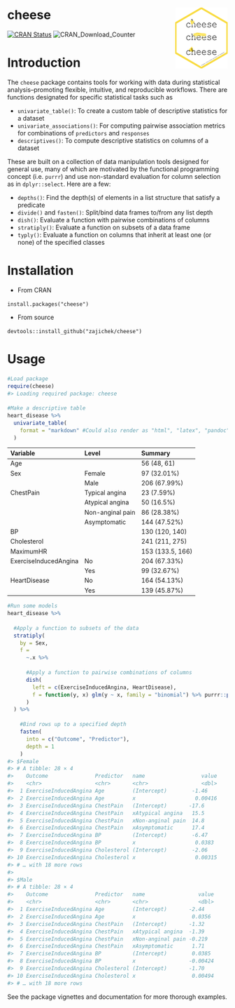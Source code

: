 
<!-- README.md is generated from README.Rmd. Please edit that file -->

# cheese <img src="man/figures/logo.png" align="right" height="139" />

<!-- badges: start -->

[![CRAN
Status](https://www.r-pkg.org/badges/version/cheese)](https://cran.r-project.org/package=cheese)
![CRAN_Download_Counter](http://cranlogs.r-pkg.org/badges/grand-total/cheese)
<!-- badges: end -->

# Introduction

The `cheese` package contains tools for working with data during
statistical analysis–promoting flexible, intuitive, and reproducible
workflows. There are functions designated for specific statistical tasks
such as

- `univariate_table()`: To create a custom table of descriptive
  statistics for a dataset
- `univariate_associations()`: For computing pairwise association
  metrics for combinations of `predictors` and `responses`
- `descriptives()`: To compute descriptive statistics on columns of a
  dataset

These are built on a collection of data manipulation tools designed for
general use, many of which are motivated by the functional programming
concept (i.e. `purrr`) and use non-standard evaluation for column
selection as in `dplyr::select`. Here are a few:

- `depths()`: Find the depth(s) of elements in a list structure that
  satisfy a predicate
- `divide()` and `fasten()`: Split/bind data frames to/from any list
  depth
- `dish()`: Evaluate a function with pairwise combinations of columns
- `stratiply()`: Evaluate a function on subsets of a data frame
- `typly()`: Evaluate a function on columns that inherit at least one
  (or none) of the specified classes

# Installation

- From CRAN

`install.packages("cheese")`

- From source

`devtools::install_github("zajichek/cheese")`

# Usage

``` r
#Load package
require(cheese)
#> Loading required package: cheese

#Make a descriptive table
heart_disease %>%
  univariate_table(
    format = "markdown" #Could also render as "html", "latex", "pandoc", or "none"
  )
```

| Variable              | Level            | Summary          |
|:----------------------|:-----------------|:-----------------|
| Age                   |                  | 56 (48, 61)      |
| Sex                   | Female           | 97 (32.01%)      |
|                       | Male             | 206 (67.99%)     |
| ChestPain             | Typical angina   | 23 (7.59%)       |
|                       | Atypical angina  | 50 (16.5%)       |
|                       | Non-anginal pain | 86 (28.38%)      |
|                       | Asymptomatic     | 144 (47.52%)     |
| BP                    |                  | 130 (120, 140)   |
| Cholesterol           |                  | 241 (211, 275)   |
| MaximumHR             |                  | 153 (133.5, 166) |
| ExerciseInducedAngina | No               | 204 (67.33%)     |
|                       | Yes              | 99 (32.67%)      |
| HeartDisease          | No               | 164 (54.13%)     |
|                       | Yes              | 139 (45.87%)     |

``` r
#Run some models
heart_disease %>%

  #Apply a function to subsets of the data
  stratiply(
    by = Sex,
    f =
      ~.x %>%
      
      #Apply a function to pairwise combinations of columns
      dish(
        left = c(ExerciseInducedAngina, HeartDisease),
        f = function(y, x) glm(y ~ x, family = "binomial") %>% purrr::pluck("coefficients") %>% tibble::enframe()
      )
  ) %>%
    
    #Bind rows up to a specified depth
    fasten(
      into = c("Outcome", "Predictor"),
      depth = 1
    )
#> $Female
#> # A tibble: 28 × 4
#>    Outcome               Predictor   name                  value
#>    <chr>                 <chr>       <chr>                 <dbl>
#>  1 ExerciseInducedAngina Age         (Intercept)        -1.46   
#>  2 ExerciseInducedAngina Age         x                   0.00416
#>  3 ExerciseInducedAngina ChestPain   (Intercept)       -17.6    
#>  4 ExerciseInducedAngina ChestPain   xAtypical angina   15.5    
#>  5 ExerciseInducedAngina ChestPain   xNon-anginal pain  14.8    
#>  6 ExerciseInducedAngina ChestPain   xAsymptomatic      17.4    
#>  7 ExerciseInducedAngina BP          (Intercept)        -6.47   
#>  8 ExerciseInducedAngina BP          x                   0.0383 
#>  9 ExerciseInducedAngina Cholesterol (Intercept)        -2.06   
#> 10 ExerciseInducedAngina Cholesterol x                   0.00315
#> # … with 18 more rows
#> 
#> $Male
#> # A tibble: 28 × 4
#>    Outcome               Predictor   name                 value
#>    <chr>                 <chr>       <chr>                <dbl>
#>  1 ExerciseInducedAngina Age         (Intercept)       -2.44   
#>  2 ExerciseInducedAngina Age         x                  0.0356 
#>  3 ExerciseInducedAngina ChestPain   (Intercept)       -1.32   
#>  4 ExerciseInducedAngina ChestPain   xAtypical angina  -1.39   
#>  5 ExerciseInducedAngina ChestPain   xNon-anginal pain -0.219  
#>  6 ExerciseInducedAngina ChestPain   xAsymptomatic      1.71   
#>  7 ExerciseInducedAngina BP          (Intercept)        0.0385 
#>  8 ExerciseInducedAngina BP          x                 -0.00424
#>  9 ExerciseInducedAngina Cholesterol (Intercept)       -1.70   
#> 10 ExerciseInducedAngina Cholesterol x                  0.00494
#> # … with 18 more rows
```

See the package vignettes and documentation for more thorough examples.
